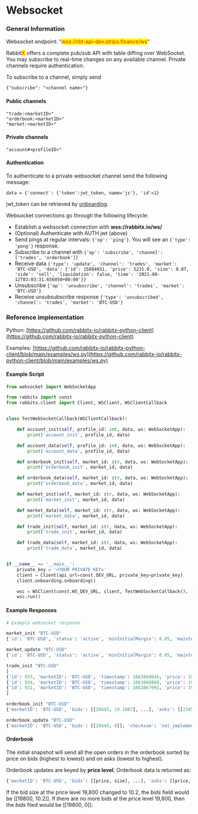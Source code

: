 # Websocket

### General Information

Websocket endpoint: "<mark style="color:red;">wss://rbt-api-dev.strips.finance/ws</mark>"

Rabbit<mark style="color:red;">X</mark> offers a complete pub/sub API with table diffing over WebSocket. You may subscribe to real-time changes on any available channel. Private channels require authentication.

To subscribe to a channel, simply send

```
{"subscribe": "<channel name>"}
```

#### Public channels

```
"trade:<marketID>"
"orderbook:<marketID>"
"market:<marketID>"
```

#### Private channels

```
"account#<profileID>"
```

#### Authentication

To authenticate to a private websocket channel send the following message:

```
data = {'connect': {'token':jwt_token, name='js'}, 'id'=1}
```

jwt\_token can be retrieved by [onboarding](./#undefined).



Websocket connections go through the following lifecycle:

* Establish a websocket connection with **wss://rabbitx.io/ws/**
* (Optional) Authenticate with AUTH jwt (above)
* Send pings at regular intervals: `{'op': 'ping'}`. You will see an `{'type': 'pong'}` response.
* Subscribe to a channel with `{'op': 'subscribe', 'channel': ['trades', 'orderbook']}`
* Receive data `{'type': 'update', 'channel': 'trades', 'market': 'BTC-USD', 'data': {'id': 15884651, 'price': 5231.0, 'size': 0.07, 'side': 'sell', 'liquidation': false, 'time': '2021-08-12T03:03:31.656050+00:00'}}`
* Unsubscribe `{'op': 'unsubscribe', 'channel': 'trades', 'market': 'BTC-USD'}`
* Receive unsubsubscribe response `{'type': 'unsubscribed', 'channel': 'trades', 'market': 'BTC-USD'}`

### Reference implementation

Python: [https://github.com/rabbitx-io/rabbitx-python-client](https://github.com/rabbitx-io/rabbitx-python-client)

Examples: [https://github.com/rabbitx-io/rabbitx-python-client/blob/main/examples/ws.py](https://github.com/rabbitx-io/rabbitx-python-client/blob/main/examples/ws.py)

#### Example Script

```python
from websocket import WebSocketApp

from rabbitx import const
from rabbitx.client import Client, WSClient, WSClientCallback


class TestWebSocketCallback(WSClientCallback):

    def account_init(self, profile_id: int, data, ws: WebSocketApp):
        print('account_init', profile_id, data)

    def account_data(self, profile_id: int, data, ws: WebSocketApp):
        print('account_data', profile_id, data)

    def orderbook_init(self, market_id: str, data, ws: WebSocketApp):
        print('orderbook_init', market_id, data)

    def orderbook_data(self, market_id: str, data, ws: WebSocketApp):
        print('orderbook_data', market_id, data)

    def market_init(self, market_id: str, data, ws: WebSocketApp):
        print('market_init', market_id, data)

    def market_data(self, market_id: str, data, ws: WebSocketApp):
        print('market_data', market_id, data)

    def trade_init(self, market_id: str, data, ws: WebSocketApp):
        print('trade_init', market_id, data)

    def trade_data(self, market_id: str, data, ws: WebSocketApp):
        print('trade_data', market_id, data)


if __name__ == '__main__':
    private_key = '<YOUR PRIVATE KEY>'
    client = Client(api_url=const.DEV_URL, private_key=private_key)
    client.onboarding.onboarding()

    wsc = WSClient(const.WS_DEV_URL, client, TestWebSocketCallback(), ['BTC-USD', 'SOL-USD'])
    wsc.run()

```

#### Example Responses

```python
# Example websocket response

market_init "BTC-USD"
{'id': 'BTC-USD', 'status': 'active', 'minInitialMargin': 0.05, 'maintenanceMargin': 0.03, 'liquidationMargin': 0.02, 'minTick': 1, 'minOrder': 0.0001, 'bestBid': 19000, 'bestAsk': 19950, 'marketPrice': 19475, 'indexPrice': 19056.525, 'lastTradePrice': 19000, 'fairPrice': 19345.718387096775, 'instantFundingRate': 0.012467630555878564, 'instantDailyVolume': 5085874.244599999, 'lastFundingRate': 0.0044839357004183445, 'marketPrice24hChangePremium': -719.5, 'marketPrice24hChangeBasis': -0.03562851271385773, 'marketPrice24hHigh': 19899, 'marketPrice24hLow': 17426, 'marketVolume24h': 1598212.544499999, 'marketVolume24hChangePremium': -1870449.155600001, 'marketVolume24hChangeBasis': -0.539242312257225}

market_update "BTC-USD"
{'id': 'BTC-USD', 'status': 'active', 'minInitialMargin': 0.05, 'maintenanceMargin': 0.03, 'liquidationMargin': 0.02, 'minTick': 1, 'minOrder': 0.0001, 'bestBid': 19000, 'bestAsk': 19950, 'marketPrice': 19475, 'indexPrice': 19056.525, 'lastTradePrice': 19000, 'fairPrice': 19345.718387096775, 'instantFundingRate': 0.012467630555878564, 'instantDailyVolume': 5085874.244599999, 'lastFundingRate': 0.0044839357004183445, 'marketPrice24hChangePremium': -719.5, 'marketPrice24hChangeBasis': -0.03562851271385773, 'marketPrice24hHigh': 19899, 'marketPrice24hLow': 17426, 'marketVolume24h': 1598212.544499999, 'marketVolume24hChangePremium': -1870449.155600001, 'marketVolume24hChangeBasis': -0.539242312257225}

trade_init "BTC-USD"
[
{'id': 937, 'marketID': 'BTC-USD', 'timestamp': 1663868945, 'price': 19000, 'size': 1, 'liquidation': False, 'takerSide': 'short'}, 
{'id': 934, 'marketID': 'BTC-USD', 'timestamp': 1663868869, 'price': 19000, 'size': 1, 'liquidation': False, 'takerSide': 'short'}, 
{'id': 931, 'marketID': 'BTC-USD', 'timestamp': 1663867991, 'price': 19000, 'size': 1, 'liquidation': False, 'takerSide': 'short'}
]

orderbook_init "BTC-USD"
{'marketID': 'BTC-USD', 'bids': [[20445, 19.1007], ...], 'asks': [[23453, 100], ...], 'checksum': 'not_implemented', 'timestamp': 1665996854}

orderbook_update "BTC-USD"
{'marketID': 'BTC-USD', 'bids': [[20445, 0]], 'checksum': 'not_implemented', 'timestamp': 1665996854}
```

#### Orderbook&#x20;

The initial snapshot will send all the open orders in the orderbook sorted by price on bids (highest to lowest) and on asks (lowest to highest).&#x20;

Orderbook updates are keyed by **price level**. Orderbook data is returned as:

```python
{'marketID': 'BTC-USD', 'bids': [[price, size], ...], 'asks': [[price, size], ...], 'checksum': 'not_implemented', 'timestamp': 1665996854}
```

If the bid size at the price level 19,800 changed to 10.2, the _bids_ field would be \[\[19800, 10.2]]. If there are no more bids at the price level 19,800, then the _bids_ filed would be \[\[19800, 0]].
